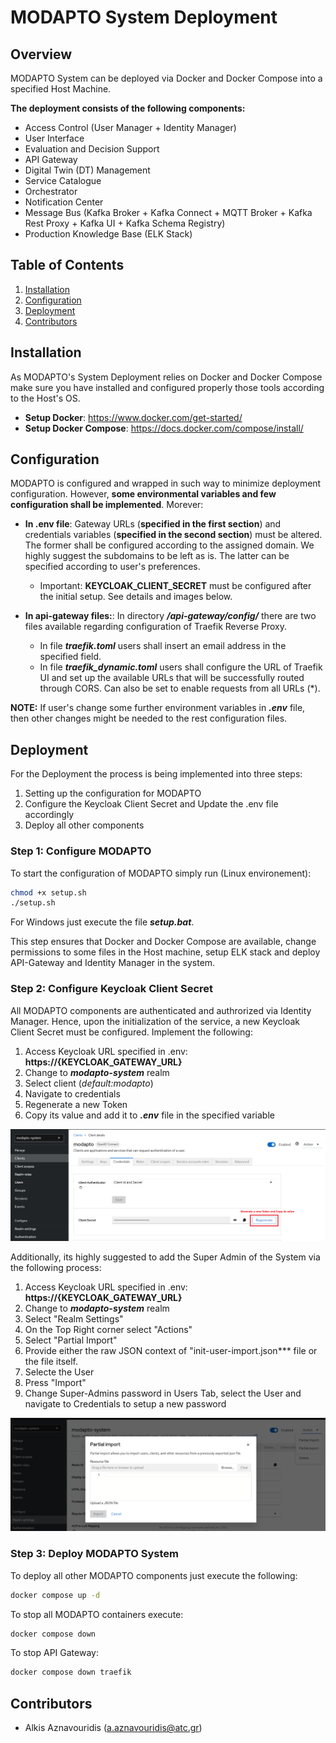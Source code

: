 # MODAPTO System Deployment

## Overview

MODAPTO System can be deployed via Docker and Docker Compose into a specified Host Machine.

**The deployment consists of the following components:**

- Access Control (User Manager + Identity Manager)
- User Interface
- Evaluation and Decision Support
- API Gateway
- Digital Twin (DT) Management
- Service Catalogue
- Orchestrator
- Notification Center
- Message Bus (Kafka Broker + Kafka Connect + MQTT Broker + Kafka Rest Proxy + Kafka UI + Kafka Schema Registry)
- Production Knowledge Base (ELK Stack)

## Table of Contents

1. [Installation](#installation)
2. [Configuration](#configuration)
3. [Deployment](#deployment)
4. [Contributors](#contributors)

## Installation

As MODAPTO's System Deployment relies on Docker and Docker Compose make sure you have installed and configured properly those tools according to the Host's OS.

- **Setup Docker**: <https://www.docker.com/get-started/>
- **Setup Docker Compose**: <https://docs.docker.com/compose/install/>

## Configuration

MODAPTO is configured and wrapped in such way to minimize deployment configuration. However, **some environmental variables and few configuration shall be implemented**. Morever:

- **In .env file**: Gateway URLs (**specified in the first section**) and credentials variables (**specified in the second section**) must be altered. The former shall be configured according to the assigned domain. We highly suggest the subdomains to be left as is. The latter can be specified according to user's preferences.

  - Important: **KEYCLOAK_CLIENT_SECRET** must be configured after the initial setup. See details and images below.

- **In api-gateway files:**: In directory ***/api-gateway/config/*** there are two files available regarding configuration of Traefik Reverse Proxy. 
  - In file ***traefik.toml*** users shall insert an email address in the specified field.
  - In file ***traefik_dynamic.toml*** users shall configure the URL of Traefik UI and set up the available URLs that will be successfully routed through CORS. Can also be set to enable requests from all URLs (*).

**NOTE:** If user's change some further environment variables in ***.env*** file, then other changes might be needed to the rest configuration files. 

## Deployment

For the Deployment the process is being implemented into three steps:

1. Setting up the configuration for MODAPTO
2. Configure the Keycloak Client Secret and Update the .env file accordingly
3. Deploy all other components

### Step 1: Configure MODAPTO

To start the configuration of MODAPTO simply run (Linux environement):

 ```sh
chmod +x setup.sh
./setup.sh
 ```

For Windows just execute the file ***setup.bat***.

This step ensures that Docker and Docker Compose are available, change permissions to some files in the Host machine, setup ELK stack and deploy API-Gateway and Identity Manager in the system.

### Step 2: Configure Keycloak Client Secret

All MODAPTO components are authenticated and authrorized via Identity Manager. Hence, upon the initialization of the service, a new Keycloak Client Secret must be configured. Implement the following:

1. Access Keycloak URL specified in .env: **https://{KEYCLOAK_GATEWAY_URL}**
2. Change to ***modapto-system*** realm
3. Select client (*default:modapto*)
4. Navigate to credentials
5. Regenerate a new Token
6. Copy its value and add it to ***.env*** file in the specified variable

![Generate Token](https://raw.githubusercontent.com/Modapto/modapto-deployment/main/MODAPTO%20System%20Deployment/resources/Generate_Token.png)

Additionally, its highly suggested to add the Super Admin of the System via the following process:

1. Access Keycloak URL specified in .env: **https://{KEYCLOAK_GATEWAY_URL}**
2. Change to ***modapto-system*** realm
3. Select "Realm Settings"
4. On the Top Right corner select "Actions"
5. Select "Partial Import"
6. Provide either the raw JSON context of "init-user-import.json*** file or the file itself.
7. Selecte the User
8. Press "Import"
9. Change Super-Admins password in Users Tab, select the User and navigate to Credentials to setup a new password

![Create Super Admin](https://raw.githubusercontent.com/Modapto/modapto-deployment/main/MODAPTO%20System%20Deployment/resources/Import_User.png)

### Step 3: Deploy MODAPTO System

To deploy all other MODAPTO components just execute the following:

```sh
docker compose up -d
```

To stop all MODAPTO containers execute:

```sh
docker compose down
```

To stop API Gateway:

```sh
docker compose down traefik
```

## Contributors

- Alkis Aznavouridis (<a.aznavouridis@atc.gr>)
